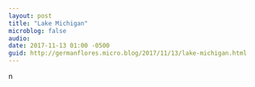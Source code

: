```yaml
---
layout: post
title: "Lake Michigan"
microblog: false
audio: 
date: 2017-11-13 01:00 -0500
guid: http://germanflores.micro.blog/2017/11/13/lake-michigan.html
---
```

<p><amp-img width="4032" height="3024" layout="responsive" src="http://localhost:4000/assets/images/2017-11-13-lake-michigan.jpg"></amp-img>n</p>
